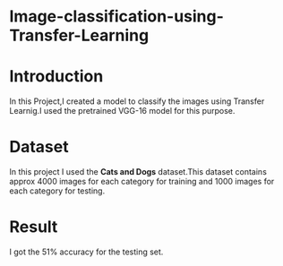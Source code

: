 # Image-classification-using-Transfer-Learning
# Introduction
In this Project,I created a model to classify the images using Transfer Learnig.I used the pretrained VGG-16 model for this purpose.
# Dataset
In this project I used the **Cats and Dogs** dataset.This dataset contains approx 4000 images for each category for training and 1000 images for each category for testing.
# Result
I got the 51% accuracy for the testing set.
